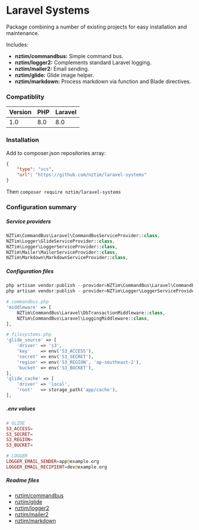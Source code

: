 # Laravel Systems

Package combining a number of existing projects for easy installation and maintenance.

Includes:

- **nztim/commandbus:** Simple command bus.
- **nztim/logger2:** Complements standard Laravel logging.
- **nztim/mailer2:** Email sending.
- **nztim/glide:** Glide image helper.
- **nztim/markdown:** Process markdown via function and Blade directives.

### Compatiblity

| Version | PHP  | Laravel |
| ------- | ---- | ------- |
| 1.0     | 8.0  | 8.0     |


### Installation

Add to composer.json repositories array:

```json
{
    "type": "vcs",
    "url": "https://github.com/nztim/laravel-systems"
}
```

Then `composer require nztim/laravel-systems`

### Configuration summary

##### Service providers

```php
NZTim\CommandBus\Laravel\CommandBusServiceProvider::class,
NZTim\Logger\GlideServiceProvider::class,
NZTim\Logger\LoggerServiceProvider::class,
NZTim\Mailer\MailerServiceProvider::class,
NZTim\Markdown\MarkdownServiceProvider::class,
```

##### Configuration files

```php
php artisan vendor:publish --provider=NZTim\CommandBus\Laravel\CommandBusServiceProvider::class
php artisan vendor:publish --provider=NZTim\Logger\LoggerServiceProvider

# commandbus.php
'middleware' => [
    NZTim\CommandBus\Laravel\DbTransactionMiddleware::class,
    NZTim\CommandBus\Laravel\LoggingMiddleware::class,
],

# filesystems.php
'glide_source' => [
    'driver' => 's3',
    'key'    => env('S3_ACCESS'),
    'secret' => env('S3_SECRET'),
    'region' => env('S3_REGION', 'ap-southeast-2'),
    'bucket' => env('S3_BUCKET'),
],
'glide_cache' => [
    'driver' => 'local',
    'root'   => storage_path('app/cache'),
],
```

##### .env values

```php
# GLIDE
S3_ACCESS=
S3_SECRET=
S3_REGION=
S3_BUCKET=

# LOGGER
LOGGER_EMAIL_SENDER=app@example.org
LOGGER_EMAIL_RECIPIENT=dev@example.org
```

##### Readme files

- [nztim/commandbus](/src/CommandBus/readme.md)
- [nztim/glide](/src/Glide/readme.md)
- [nztim/logger2](/src/Logger/readme.md)
- [nztim/mailer2](/src/Mailer/readme.md)
- [nztim/markdown](/src/Markdown/readme.md)
